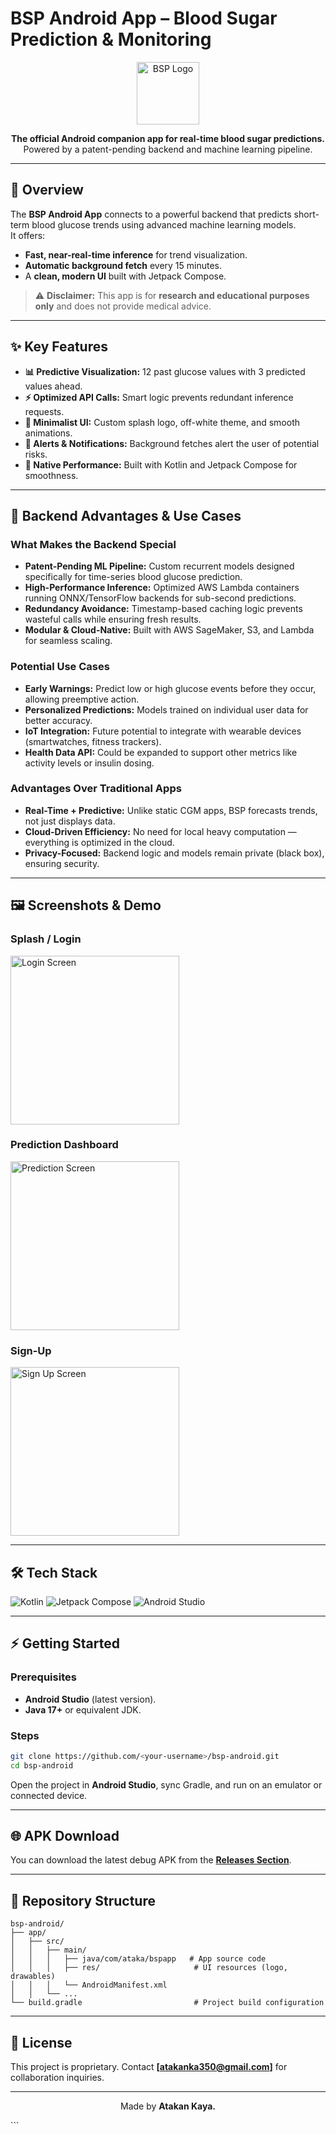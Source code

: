 # BSP Android App – Blood Sugar Prediction & Monitoring

<p align="center">
  <img src="./app/src/main/res/mipmap-xxxhdpi/ic_launcher.png" alt="BSP Logo" width="100"/>
</p>

<p align="center">
  <b>The official Android companion app for real-time blood sugar predictions.</b><br>
  Powered by a patent-pending backend and machine learning pipeline.
</p>

---

## 🚀 **Overview**

The **BSP Android App** connects to a powerful backend that predicts short-term blood glucose trends using advanced machine learning models.  
It offers:
- **Fast, near-real-time inference** for trend visualization.
- **Automatic background fetch** every 15 minutes.
- A **clean, modern UI** built with Jetpack Compose.

> ⚠ **Disclaimer:** This app is for **research and educational purposes only** and does not provide medical advice.

---

## ✨ **Key Features**

- **📊 Predictive Visualization:** 12 past glucose values with 3 predicted values ahead.  
- **⚡ Optimized API Calls:** Smart logic prevents redundant inference requests.  
- **🎨 Minimalist UI:** Custom splash logo, off-white theme, and smooth animations.  
- **🔔 Alerts & Notifications:** Background fetches alert the user of potential risks.  
- **📱 Native Performance:** Built with Kotlin and Jetpack Compose for smoothness.

---

## 🌟 **Backend Advantages & Use Cases**

### **What Makes the Backend Special**
- **Patent-Pending ML Pipeline:** Custom recurrent models designed specifically for time-series blood glucose prediction.
- **High-Performance Inference:** Optimized AWS Lambda containers running ONNX/TensorFlow backends for sub-second predictions.
- **Redundancy Avoidance:** Timestamp-based caching logic prevents wasteful calls while ensuring fresh results.
- **Modular & Cloud-Native:** Built with AWS SageMaker, S3, and Lambda for seamless scaling.

### **Potential Use Cases**
- **Early Warnings:** Predict low or high glucose events before they occur, allowing preemptive action.  
- **Personalized Predictions:** Models trained on individual user data for better accuracy.  
- **IoT Integration:** Future potential to integrate with wearable devices (smartwatches, fitness trackers).  
- **Health Data API:** Could be expanded to support other metrics like activity levels or insulin dosing.

### **Advantages Over Traditional Apps**
- **Real-Time + Predictive:** Unlike static CGM apps, BSP forecasts trends, not just displays data.  
- **Cloud-Driven Efficiency:** No need for local heavy computation — everything is optimized in the cloud.  
- **Privacy-Focused:** Backend logic and models remain private (black box), ensuring security.

---

## 🖼 **Screenshots & Demo**

### **Splash / Login**
<img src="./demos/login.jpg" alt="Login Screen" width="270"/>

### **Prediction Dashboard**
<img src="./demos/pred_page.png" alt="Prediction Screen" width="270"/>

### **Sign-Up**
<img src="./demos/sign_up.jpg" alt="Sign Up Screen" width="270"/>

---

## 🛠 **Tech Stack**

![Kotlin](https://img.shields.io/badge/Kotlin-1.9.0-purple?logo=kotlin)
![Jetpack Compose](https://img.shields.io/badge/Jetpack_Compose-UI-blue?logo=android)
![Android Studio](https://img.shields.io/badge/Android_Studio-2024-green?logo=android)

---

## ⚡ **Getting Started**

### **Prerequisites**
- **Android Studio** (latest version).
- **Java 17+** or equivalent JDK.

### **Steps**
```bash
git clone https://github.com/<your-username>/bsp-android.git
cd bsp-android
````

Open the project in **Android Studio**, sync Gradle, and run on an emulator or connected device.

---

## 🌐 **APK Download**

You can download the latest debug APK from the [**Releases Section**](https://github.com/atakan-kaya35/bsp-android/releases).

---

## 📂 **Repository Structure**

```
bsp-android/
├── app/
│   ├── src/
│   │   ├── main/
│   │   │   ├── java/com/ataka/bspapp   # App source code
│   │   │   ├── res/                     # UI resources (logo, drawables)
│   │   │   └── AndroidManifest.xml
│   │   └── ...
└── build.gradle                         # Project build configuration
```

---

## 📜 **License**

This project is proprietary.
Contact **\[atakanka350@gmail.com]** for collaboration inquiries.

---

<p align="center">
  Made by <b>Atakan Kaya.</b>
</p>
```
